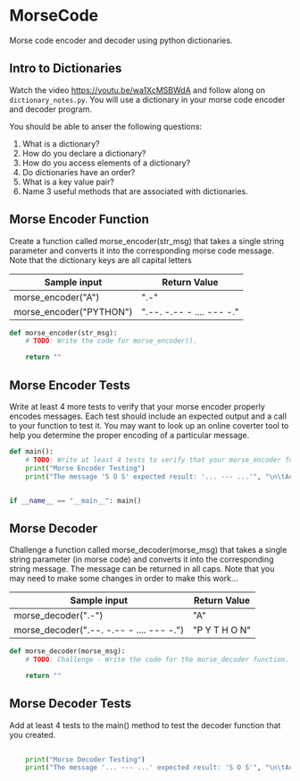 # MorseCode
Morse code encoder and decoder using python dictionaries.

## Intro to Dictionaries
Watch the video https://youtu.be/wa1XcMSBWdA and follow along on `dictionary_notes.py`. You will use a dictionary in your morse code encoder and decoder program.

You should be able to anser the following questions:
1) What is a dictionary?
2) How do you declare a dictionary?
3) How do you access elements of a dictionary?
4) Do dictionaries have an order?
5) What is a key value pair?
6) Name 3 useful methods that are associated with dictionaries.


## Morse Encoder Function
Create a function called morse_encoder(str_msg) that takes a single string parameter and converts it into the
corresponding morse code message.  Note that the dictionary keys are all capital letters

| Sample input | Return Value |
| --- | --- |
| morse_encoder("A") | ".-" |
| morse_encoder("PYTHON")   |     ".--. -.-- - .... --- -." |

```python
def morse_encoder(str_msg):
    # TODO: Write the code for morse_encoder().

    return ""
```

## Morse Encoder Tests
Write at least 4 more tests to verify that your morse encoder properly encodes messages. 
Each test should include an expected output and a call to your function to test it.
You may want to look up an online coverter tool to help you determine the proper encoding of a particular message.

```python
def main():
    # TODO: Write at least 4 tests to verify that your morse_encoder function works.
    print("Morse Encoder Testing")
    print("The message 'S O S' expected result: '... --- ...'", "\n\tActual result: ", morse_encoder("S O S"))


if __name__ == "__main__": main()
```

## Morse Decoder
Challenge a function called morse_decoder(morse_msg) that takes a single string parameter (in morse code) and converts it into the
corresponding string message.  The message can be returned in all caps. Note that you may need to make some changes in order to 
make this work...

| Sample input      | Return Value |
| --- | --- |
| morse_decoder(".-")                  |     "A" |
| morse_decoder(".--. -.-- - .... --- -.")  |     "P Y T H O N" |

```python
def morse_decoder(morse_msg):
    # TODO: Challenge - Write the code for the morse_decoder function.

    return ""
```

## Morse Decoder Tests

Add at least 4 tests to the main() method to test the decoder function that you created.

```python
    
    print("Morse Decoder Testing")
    print("The message '... --- ...' expected result: 'S O S'", "\n\tActual result: ", morse_decoder("... --- ..."))
    
```

